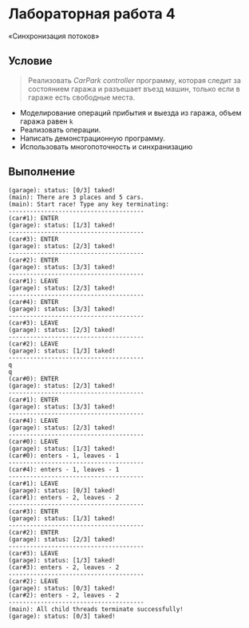 # Лабораторная работа 4
«Синхронизация потоков»

## Условие
> Реализовать *CarPark controller* программу, которая следит за состоянием гаража и разъешает въезд машин, только если в гараже есть свободные места.

* Моделирование операций прибытия и выезда из гаража, объем гаража равен `k`
* Реализовать операции.
* Написать демонстрационную программу.
* Использовать многопоточность и синхранизацию

## Выполнение
```
(garage): status: [0/3] taked!
(main): There are 3 places and 5 cars.
(main): Start race! Type any key terminating:
--------------------------------------
(car#1): ENTER
(garage): status: [1/3] taked!
--------------------------------------
(car#3): ENTER
(garage): status: [2/3] taked!
--------------------------------------
(car#2): ENTER
(garage): status: [3/3] taked!
--------------------------------------
(car#1): LEAVE
(garage): status: [2/3] taked!
--------------------------------------
(car#4): ENTER
(garage): status: [3/3] taked!
--------------------------------------
(car#3): LEAVE
(garage): status: [2/3] taked!
--------------------------------------
(car#2): LEAVE
(garage): status: [1/3] taked!
--------------------------------------
q
q
(car#0): ENTER
(garage): status: [2/3] taked!
--------------------------------------
(car#1): ENTER
(garage): status: [3/3] taked!
--------------------------------------
(car#4): LEAVE
(garage): status: [2/3] taked!
--------------------------------------
(car#0): LEAVE
(garage): status: [1/3] taked!
(car#0): enters - 1, leaves - 1
--------------------------------------
(car#4): enters - 1, leaves - 1
--------------------------------------
(car#1): LEAVE
(garage): status: [0/3] taked!
(car#1): enters - 2, leaves - 2
--------------------------------------
(car#3): ENTER
(garage): status: [1/3] taked!
--------------------------------------
(car#2): ENTER
(garage): status: [2/3] taked!
--------------------------------------
(car#3): LEAVE
(garage): status: [1/3] taked!
(car#3): enters - 2, leaves - 2
--------------------------------------
(car#2): LEAVE
(garage): status: [0/3] taked!
(car#2): enters - 2, leaves - 2
--------------------------------------
(main): All child threads terminate successfully!
(garage): status: [0/3] taked!
```